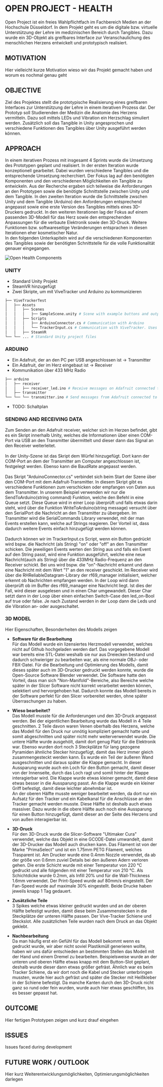# OPEN PROJECT - HEALTH

Open Project ist ein freies Wahlpflichtfach im Fachbereich Medien an der Hochschule Düsseldorf. In dem Projekt geht es um die digitale bzw. virtuelle Unterstützung der Lehre im medizinischen Bereich durch Tangibles. Dazu wurde ein 3D-Objekt als greifbares Interface zur Veranschaulichung des menschlichen Herzens entwickelt und prototypisch realisiert. 

## MOTIVATION

Hier vielleicht kurze Motivation wieso wir das Projekt gemacht haben und worum es nochmal genau geht

## OBJECTIVE

Ziel des Projektes stellt die prototypische Realisierung eines greifbaren Interfaces zur Unterstützung der Lehre in einem iterativen Prozess dar. Der Prototyp soll Studierenden der Medizin die Anatomie des Herzens vermitteln. Dazu soll mittels LEDs und Vibration ein Herzschlag simuliert werden. Zusätzlich soll das Tangible in Unity angesprochen und verschiedene Funktionen des Tangibles über Unity ausgeführt werden können.

## APPROACH

In einem iterativen Prozess mit insgesamt 4 Sprints wurde die Umsetzung des Prototypen geplant und realisiert. In der ersten Iteration wurde konzeptionell gearbeitet. Dabei wurden verschiedene Tangibles und die entsprechende Umsetzung recherchiert. Der Fokus lag auf den benötigten Komponenten und den verschiedenen Möglichkeiten ein Tangible zu entwickeln. Aus der Recherche ergaben sich teilweise die Anforderungen an den Prototypen sowie die benötigte Schnittstelle zwischen Unity und dem Tangible. In den zweiten Iteration wurde die Schnittstelle zwschen Unity und dem Tangible (Arduino) den Anforderungen entsprechend angepasst sowie eine erste Version des Tangibles mittels eines 3D-Druckers gedruckt. In den weiteren Iterationen lag der Fokus auf einem passenden 3D-Modell für das Herz sowie den entsprechenden Anpassungen für die verbaute Elektronik sowie den 3D-Druck. Weitere Funktionen bzw. softwareseitige Veränderungen entsprachen in diesen Iterationen eher kosmetischer Natur. 
</br>
In den folgenden Unterkapiteln wird auf die verschiedenen Komponenten des Tangibles sowie der benötigten Schnittstelle für die volle Funktionalität genauer eingegangen.

![Open Health Components](./docs/component_diagram.png)

### UNITY

- Standard Unity Projekt
- SteamVR hinzugefügt
- Zwei Skripte, um mit ViveTracker und Arduino zu kommunizieren

```bash
├── ViveTrackerTest
│   ├── Assets
│   │   ├── Scenes
│   │   │   ├── SampleScene.unity # Scene with example buttons and outputs
│   │   ├── Scripts
│   │   │   ├── ArduinoConnector.cs # Communication with Arduino
│   │   │   └── TrackerInput.cs # Communication with ViveTracker. Uses ArduinoConnector to send messages
│   │   ├── SteamVR
└── └── ... # Standard Unity project files
```

### ARDUINO

- Ein Adafruit, der an den PC per USB angeschlossen ist → Transmitter
- Ein Adafruit, der im Herz eingebaut ist → Receiver
- Kommunikation über 433 MHz Radio

```bash
├── arduino
│   ├── receiver
│   │   ├── receiver_led.ino # Receive messages on Adafruit connected to the heart
│   ├── transmitter
└── └── └── transmitter.ino # Send messages from Adafruit connected to PC
```

- TODO: Schaltplan

### SENDING AND RECEIVING DATA

Zum Senden an den Adafruit receiver, welcher sich im Herzen befindet, gibt es ein Skript innerhalb Unity, welches die Informationen über einen COM-Port via USB an den Transmitter übermittelt und dieser dann das Signal an den Receiver weiterleitet.</br>
</br>
In der Unity-Szene ist das Skript dem Würfel hinzugefügt. Dort kann der COM-Port an dem der Transmitter am Computer angeschlossen ist, festgelegt werden. Ebenso kann die BaudRate angepasst werden.</br>
</br>
Das Skript "ArduinoConnector.cs" verbindet sich beim Start der Szene über den COM-Port mit dem Adafruit-Transmitter. In diesem Skript gibt es verschiedene Funktionen zum verschicken oder empfangen von Daten aus dem Transmitter. In unserem Beispiel verwenden wir nur die SendToArduino(string command) Funktion, welche den Befehl in eine Queue setzt. Diese Queue wird in einer Loop überprüft und falls etwas darin steht, wird über die Funktion WriteToArduino(string message) versucht über den SerialPort die Nachricht an den Transmitter zu übergeben. Im Transmitter wird die SerialCommands Library verwendet, mit der man Events erstellen kann, welche auf Strings reagieren. Der Vorteil ist, dass dadurch weitere Events einfach hinzugefügt werden können.</br>
</br>
Dadurch können wir im TrackerInput.cs Script, wenn ein Button gedrückt wird bspw. die Nachricht (als String) "on" oder "off" an den Transmitter schicken. Die jeweiligen Events werten den String aus und falls ein Event auf den String passt, wird eine Funktion ausgeführt, welche eine neue Nachricht(auch als String) über die 433MHz Radio-Frequenz an den Receiver schickt. Bei uns wird bspw. die "on"-Nachricht erkannt und dann eine Nachricht mit dem Wert "1" an den receiver geschickt. Im Receiver wird über die RHReliableDatagram-Library der rf69_manager initialisiert, welcher erkennt ob Nachrichten empfangen werden. In der Loop wird dann überprüft ob im Buffer des rf69_manager eine Nachricht liegt. Ist dies der Fall, wird dieser ausgelesen und in einen Char umgewandelt. Dieser Char setzt dann in der Loop über einen einfachen Switch-Case den led_on-Bool auf true oder false. Je nach Zustand werden in der Loop dann die Leds und die Vibration an- oder ausgeschaltet.



### 3D MODEL

Hier Eigenschaften, Besonderheiten des Modells zeigen

- **Software für die Bearbeitung**</br>
Für das Modell wurde ein lizensiertes Herzmodell verwendet, welches nicht auf Github hochgeladen werden darf.
Das vorgegebene Modell war bereits eine STL-Datei weshalb sie nur aus Dreiecken bestand und dadurch schwieriger zu bearbeiten war, als eine normale OBJ- oder FBX-Datei. Für die Bearbeitung und Optimierung des Modells, damit dieses später auch im 3D-Drucker gedruckt werden konnte, wurde die Open-Source Software Blender verwendet. Die Software hatte den Vorteil, dass man sich "Non-Manifold"-Bereiche, also Bereiche welche später in der Slicer Software nicht korrekt verarbeitet werden können, selektiert und hervorgehoben hat. Dadurch konnte das Modell bereits in der Software perfekt für den Slicer vorbereitet werden, ohne später Überraschungen zu haben.

- **Wieso bearbeitet?**</br>
Das Modell musste für die Anforderungen und den 3D-Druck angepasst werden. Bei der eigentlichen Bearbeitung wurde das Modell in 4 Teile geschnitten. 2 Teile davon waren Venen oberhalb des Herzens, welche das Modell für den Druck nur unnötig kompliziert gemacht hatte und somit abgeschnitten und später nicht mehr weiterverwendet wurde. Die untere Hälfte wurde ausgehölt, damit dort genug Platz für die Elektronik war. Ebenso wurden dort noch 3 Steckplätze für lang gezogene Pyramiden ähnliche Stecker hinzugefügt, damit das Herz immer gleich zusammengesteckt werden kann. Es wurde ein Teil der äußeren Wand ausgeschnitten und daraus später die Klappe gemacht. In dieser Aussparung wurde auch ein Loch für den Button gemacht, damit dieser von der Innenseite, durch das Loch ragt und somit hinter der Klappe interagierbar wird. Die Klappe wurde etwas kleiner gemacht, damit diese etwas besser in die Aussparung passt. An die Klappe wurde ein kleiner Griff befestigt, damit diese leichter abnehmbar ist.</br>
An der oberen Hälfte musste weniger bearbeitet werden, da dort nur ein Aufsatz für den Tracker und ein Kabelkanal für die Anschlüsse an den Tracker gemacht werden musste. Diese Hälfte ist deshalb auch etwas massiver. Dazu wurde in die obere Hälfte auch noch eine Aussparung für einen Button hinzugefügt, damit dieser an der Seite des Herzens und von außen interagierbar ist. 

- **3D-Druck**</br>
Für den 3D-Druck wurde die Slicer-Software "Ultimaker Cura" verwendet, welche das Objekt in eine GCODE-Datei umwandelt, damit der 3D-Drucker das Modell auch drucken kann. Das Filament ist von der Marke "PrimaSelect" und ist ein 1.75mm PETG Filament, welches Trasparent ist. Am Drucker wurde eine 0.4mm Nozzle verwendet, da ab der größe von 0.6mm zuviel Details bei den äußeren Adern verloren gehen. Die erste Schicht wurde mit einer Temperatur von 220 °C gedruckt und alle folgenden mit einer Temperatur von 210 °C. Als Schichtdicke wurde 0.2mm, als Infill 20% und für die Wall-Thickness 1.6mm verwendet. Der Print-Speed wurde auf 80mm/s eingestellt. Der Fan-Speed wurde auf maximale 30% eingestellt. Beide Drucke haben jeweils knapp 1 Tag gedauert.

- **Zusätzliche Teile**</br>
3 Spikes welche etwas kleiner gedruckt wurden und an der oberen Hälfte befestigt wurden, damit diese beim Zusammenstecken in die Steckplätze der unteren Hälfte passen. Der Vive-Tracker Schiene und Steckslot. Alle zusätzlichen Teile wurden nach dem Druck an das Objekt geklebt.

- **Nachbearbeitung**</br>
Da man häufig erst ein Gefühl für das Modell bekommt wenn es gedruckt wurde, wir aber nicht soviel Plastikmüll generieren wollte, haben wir uns dafür entschieden an bestimmten Stellen das Modell mit der Hand und einem Dremel zu bearbeiten. Beispielsweise wurde an der unteren und oberen Hälfte etwas knapp mit dem Button-Slot geplant, deshalb wurde dieser dann etwas größer gefräst. Ähnlich war es beim Tracker Schiene, da wir dort noch die Kabel und Stecker unterbringen mussten, wurde hier auch gefräst und später die Stecker mit Heißkleber in der Schiene befestigt. Da manche Kanten durch den 3D-Druck nicht ganz so rund oder fein wurden, wurde auch hier etwas geschliffen, bis es besser gepasst hat.

## OUTCOME

Hier fertigen Prototypen zeigen und kurz drauf eingehen

## ISSUES

Issues faced during development

## FUTURE WORK / OUTLOOK

Hier kurz Weiterentwicklungsmöglichkeiten, Optimierungsmöglichkeiten darlegen
